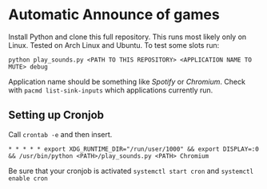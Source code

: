 # Automatic Announce of games 

Install Python and clone this full repository.
This runs most likely only on Linux. Tested on Arch Linux and Ubuntu.
To test some slots run:

```
python play_sounds.py <PATH TO THIS REPOSITORY> <APPLICATION NAME TO MUTE> debug
```
Application name should be something like *Spotify* or *Chromium*. Check with `pacmd list-sink-inputs` which applications currently run.

## Setting up Cronjob
Call `crontab -e` and then insert. 
```
* * * * * export XDG_RUNTIME_DIR="/run/user/1000" && export DISPLAY=:0 && /usr/bin/python <PATH>/play_sounds.py <PATH> Chromium
```
Be sure that your cronjob is activated `systemctl start cron` and `systemctl enable cron`
